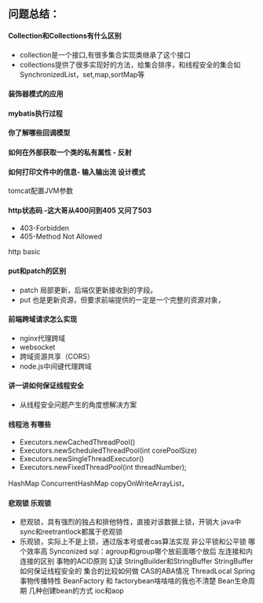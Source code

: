 ## 问题总结：

#### Collection和Collections有什么区别
* collection是一个接口,有很多集合实现类继承了这个接口
* collections提供了很多实现好的方法，给集合排序，和线程安全的集合如SynchronizedList，set,map,sortMap等


#### 装饰器模式的应用
#### mybatis执行过程
#### 你了解哪些回调模型
#### 如何在外部获取一个类的私有属性 - 反射
#### 如何打印文件中的信息- 输入输出流 设计模式


tomcat配置JVM参数
#### http状态码 -这大哥从400问到405 又问了503
* 403-Forbidden
* 405-Method Not Allowed

http basic
#### put和patch的区别
* patch 局部更新，后端仅更新接收到的字段。
* put 也是更新资源，但要求前端提供的一定是一个完整的资源对象，
#### 前端跨域请求怎么实现
* nginx代理跨域
* websocket
* 跨域资源共享（CORS）
* node.js中间键代理跨域

#### 讲一讲如何保证线程安全
* 从线程安全问题产生的角度想解决方案
#### 线程池 有哪些
* Executors.newCachedThreadPool()
* Executors.newScheduledThreadPool(int corePoolSize)
* Executors.newSingleThreadExecutor()
* Executors.newFixedThreadPool(int threadNumber);

HashMap ConcurrentHashMap
copyOnWriteArrayList，
#### 悲观锁 乐观锁
* 悲观锁，具有强烈的独占和排他特性，直接对该数据上锁，开销大 java中sync和reetrantlock都属于悲观锁
* 乐观锁，实际上不是上锁，通过版本号或者cas算法实现
非公平锁和公平锁 哪个效率高
Synconized
sql：agroup和group哪个放前面哪个放后
左连接和内连接的区别
事物的ACID原则
幻读
StringBuilder和StringBuffer
StringBuffer如何保证线程安全的
集合的比较如何做
CAS的ABA情况
ThreadLocal
Spring事物传播特性
BeanFactory 和 factorybean啥啥啥的我也不清楚
Bean生命周期
几种创建bean的方式
ioc和aop

